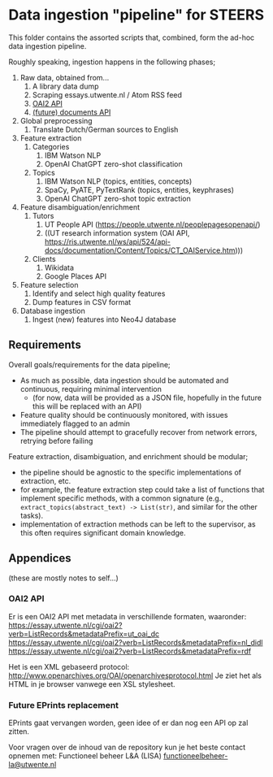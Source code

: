 # Data ingestion "pipeline" for STEERS

This folder contains the assorted scripts that, combined, form the ad-hoc data ingestion pipeline.

Roughly speaking, ingestion happens in the following phases;

  1. Raw data, obtained from...
     1. A library data dump 
     2. Scraping essays.utwente.nl / Atom RSS feed
     3. [OAI2 API](#oai2-api)
     4. [(future) documents API](#future-eprints-replacement)
  2. Global preprocessing
     1. Translate Dutch/German sources to English
  3. Feature extraction
     1. Categories
        1. IBM Watson NLP
        2. OpenAI ChatGPT zero-shot classification
     2. Topics
        1. IBM Watson NLP (topics, entities, concepts)
        2. SpaCy, PyATE, PyTextRank (topics, entities, keyphrases)
        3. OpenAI ChatGPT zero-shot topic extraction
  4. Feature disambiguation/enrichment
     1. Tutors 
        1. UT People API (https://people.utwente.nl/peoplepagesopenapi/)
        2. ((UT research information system (OAI API, https://ris.utwente.nl/ws/api/524/api-docs/documentation/Content/Topics/CT_OAIService.htm)))
     2. Clients
        1. Wikidata
        2. Google Places API
  5. Feature selection
     1. Identify and select high quality features
     2. Dump features in CSV format
  6. Database ingestion
     1. Ingest (new) features into Neo4J database

## Requirements

Overall goals/requirements for the data pipeline; 

 - As much as possible, data ingestion should be automated and continuous, requiring minimal intervention
   - (for now, data will be provided as a JSON file, hopefully in the future this will be replaced with an API)
 - Feature quality should be continuously monitored, with issues immediately flagged to an admin
 - The pipeline should attempt to gracefully recover from network errors, retrying before failing

Feature extraction, disambiguation, and enrichment should be modular;
 
 - the pipeline should be agnostic to the specific implementations of extraction, etc. 
 - for example, the feature extraction step could take a list of functions that implement specific methods, with a common signature (e.g., `extract_topics(abstract_text) -> List(str)`, and similar for the other tasks). 
 - implementation of extraction methods can be left to the supervisor, as this often requires significant domain knowledge. 
 

## Appendices
(these are mostly notes to self...)

### OAI2 API
Er is een OAI2 API met metadata in verschillende formaten, waaronder:
https://essay.utwente.nl/cgi/oai2?verb=ListRecords&metadataPrefix=ut_oai_dc
https://essay.utwente.nl/cgi/oai2?verb=ListRecords&metadataPrefix=nl_didl
https://essay.utwente.nl/cgi/oai2?verb=ListRecords&metadataPrefix=rdf

Het is een XML gebaseerd protocol:
http://www.openarchives.org/OAI/openarchivesprotocol.html
Je ziet het als HTML in je browser vanwege een XSL stylesheet.

### Future EPrints replacement
EPrints gaat vervangen worden, geen idee of er dan nog een API op zal zitten.

Voor vragen over de inhoud van de repository kun je het beste contact opnemen met:
Functioneel beheer L&A (LISA) functioneelbeheer-la@utwente.nl
